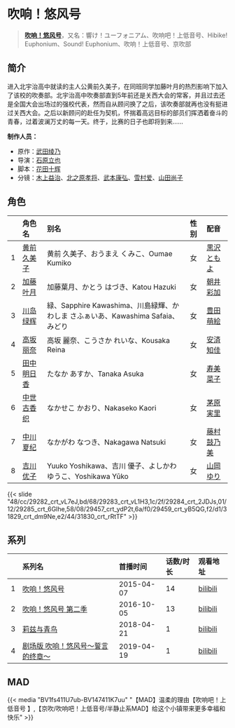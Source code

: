 # 吹响！悠风号


> <u>**[吹响！悠风号](http://bgm.tv/subject/115908)**</u>，又名：響け！ユーフォニアム、吹响吧！上低音号、Hibike! Euphonium、Sound! Euphonium、吹响！上低音号、京吹部

## 简介


进入北宇治高中就读的主人公黄前久美子，在同班同学加藤叶月的热烈影响下加入了该校的吹奏部。北宇治高中吹奏部直到5年前还是关西大会的常客，并且过去还是全国大会出场过的强校代表，然而自从顾问换了之后，该吹奏部就再也没有挺进过关西大会。之后以新顾问的赴任为契机，怀揣着高远目标的部员们挥洒着奋斗的青春，过着波澜万丈的每一天。终于，比赛的日子也即将到来……

**制作人员：**
- 原作：[武田绫乃](http://bgm.tv/person/15859)
- 导演：[石原立也](http://bgm.tv/person/1913)
- 脚本：[花田十辉](http://bgm.tv/person/262)
- 分镜：[木上益治](http://bgm.tv/person/2227)、[北之原孝将](http://bgm.tv/person/12660)、[武本康弘](http://bgm.tv/person/669)、[雪村爱](http://bgm.tv/person/15999)、[山田尚子](http://bgm.tv/person/3687)

## 角色

|     |   角色名   |   别名  | 性别 |  配音  |
|:--- |:------  |:----      |:---  |:--   |
| 1 | [黄前久美子](http://bgm.tv/character/29282) | 黄前 久美子、おうまえ くみこ、Oumae Kumiko | 女 | [黒沢ともよ](http://bgm.tv/person/9560) |
| 2 | [加藤叶月](http://bgm.tv/character/29283) | 加藤葉月、かとう はづき、Katou Hazuki | 女 | [朝井彩加](http://bgm.tv/person/16264) |
| 3 | [川岛绿辉](http://bgm.tv/character/29284) | 緑、Sapphire Kawashima、川島緑輝、かわしま さふぁいあ、Kawashima Safaia、みどり | 女 | [豊田萌絵](http://bgm.tv/person/13214) |
| 4 | [高坂丽奈](http://bgm.tv/character/29285) | 高坂 麗奈、こうさか れいな、Kousaka Reina | 女 | [安済知佳](http://bgm.tv/person/11485) |
| 5 | [田中明日香](http://bgm.tv/character/29457) | たなか あすか、Tanaka Asuka | 女 | [寿美菜子](http://bgm.tv/person/5118) |
| 6 | [中世古香织](http://bgm.tv/character/29459) | なかせこ かおり、Nakaseko Kaori | 女 | [茅原実里](http://bgm.tv/person/4421) |
| 7 | [中川夏纪](http://bgm.tv/character/31829) | なかがわ なつき、Nakagawa Natsuki | 女 | [藤村鼓乃美](http://bgm.tv/person/18123) |
| 8 | [吉川优子](http://bgm.tv/character/31830) | Yuuko Yoshikawa、吉川 優子、よしかわ ゆうこ、Yoshikawa Yūko | 女 | [山岡ゆり](http://bgm.tv/person/5645) |

{{< slide "48/cc/29282_crt_vL7eJ,bd/68/29283_crt_vL1H3,1c/2f/29284_crt_2JDJs,01/12/29285_crt_6GIhe,58/08/29457_crt_ydP2t,6a/f0/29459_crt_yB5QG,f2/d1/31829_crt_dm9Ne,e2/44/31830_crt_rRtTF" >}}

## 系列

|     | 系列名               | 首播时间       | 话数/时长 | 观看地址                                                      |
|:----|:------------------|:-----------|:------|:----------------------------------------------------------|
| 1   |[吹响！悠风号](https://bgm.tv/subject/115908)| 2015-04-07 | 14    | [bilibili](https://www.bilibili.com/bangumi/play/ep28919) |
| 2   |[吹响！悠风号 第二季](https://bgm.tv/subject/152091)| 2016-10-05 | 13    | [bilibili](https://www.bilibili.com/bangumi/play/ss28937) |
| 3   |[莉兹与青鸟](https://bgm.tv/subject/216371)| 2018-04-21 | 1     | [bilibili](https://www.bilibili.com/video/BV1et411r7RT/)            |
| 4   |[剧场版 吹响！悠风号～誓言的终章～](https://bgm.tv/subject/216372)| 2019-04-19 | 1     | [bilibili](https://www.bilibili.com/bangumi/play/ss28951) |


## MAD

{{< media  "BV1fs411U7ub-BV147411K7uu" 
"【MAD】温柔的理由【吹响吧！上低音号 】,【京吹/吹响吧！上低音号/半静止系MAD】给这个小镇带来更多幸福和快乐"  >}}
